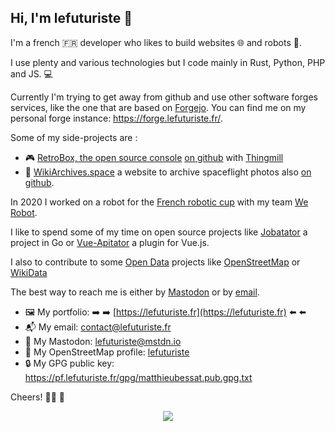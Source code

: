 ## Hi, I'm lefuturiste 👋

I'm a french 🇫🇷 developer who likes to build websites 🌐 and robots 🤖.

I use plenty and various technologies but I code mainly in Rust, Python, PHP and JS. 💻

Currently I'm trying to get away from github and use other software forges services, like the one that are based on [Forgejo](https://forgejo.codeberg.page/). You can find me on my personal forge instance: https://forge.lefuturiste.fr/.

Some of my side-projects are :

- 🎮 [RetroBox, the open source console](https://retrobox.tech) [on github](https://github.com/retrobox) with [Thingmill](https://thingmill.fr)
- 🚀 [WikiArchives.space](https://wikiarchives.space) a website to archive spaceflight photos also [on github](https://github.com/archives-space).

In 2020 I worked on a robot for the [French robotic cup](https://www.coupederobotique.fr/) with my team [We Robot](https://github.com/werobot-france).

I like to spend some of my time on open source projects like [Jobatator](https://github.com/jobatator/jobatator) a project in Go or [Vue-Apitator](https://github.com/lefuturiste/vue-apitator) a plugin for Vue.js.

I also to contribute to some [Open Data](https://en.wikipedia.org/wiki/Open_data) projects like [OpenStreetMap](https://openstreetmap.org) or [WikiData](https://wikidata.org)

The best way to reach me is either by [Mastodon](https://mstdn.io/@lefuturiste) or by [email](contact@lefuturiste.fr).

- 🖼️ My portfolio: ➡️ ➡️ [https://lefuturiste.fr](https://lefuturiste.fr) ⬅️ ⬅️
- 📬 My email: contact@lefuturiste.fr
- 💬 My Mastodon: [lefuturiste@mstdn.io](https://mstdn.io/@lefuturiste)
- 📌 My OpenStreetMap profile: [lefuturiste](https://openstreetmap.org/user/lefuturiste)
- 🔒 My GPG public key: https://pf.lefuturiste.fr/gpg/matthieubessat.pub.gpg.txt

Cheers! 👨‍💻 🍻

<p align="center"><img src="https://github-readme-stats.vercel.app/api/top-langs/?username=lefuturiste&layout=compact"></p>
